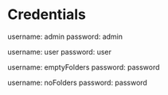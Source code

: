 # Credentials


username: admin
password: admin

username: user
password: user

username: emptyFolders
password: password

username: noFolders
password: password